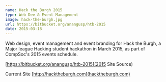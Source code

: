 ```yaml
---
name: Hack the Burgh 2015
type: Web Dev & Event Management
image: hack-the-burgh.jpg
url: https://bitbucket.org/anangusp/htb-2015
date: 2015-03-18
---
```


Web design, event management and event branding for Hack the Burgh, 
a Major league Hacking student hackathon in March 2015, as part of CompSoc's 
2015 events schedule.

[https://bitbucket.org/anangusp/htb-2015](2015 Site Source)

Current Site
[http://hacktheburgh.com](hacktheburgh.com)


